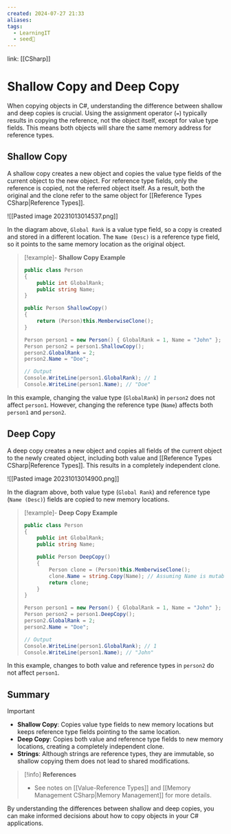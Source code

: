 ```yaml
---
created: 2024-07-27 21:33
aliases: 
tags:
  - LearningIT
  - seed🌱
---
```


link: [[CSharp]]

# Shallow Copy and Deep Copy

When copying objects in C#, understanding the difference between shallow and deep copies is crucial. Using the assignment operator (`=`) typically results in copying the reference, not the object itself, except for value type fields. This means both objects will share the same memory address for reference types.

## Shallow Copy

A shallow copy creates a new object and copies the value type fields of the current object to the new object. For reference type fields, only the reference is copied, not the referred object itself. As a result, both the original and the clone refer to the same object for [[Reference Types CSharp|Reference Types]].

![[Pasted image 20231013014537.png]]

In the diagram above, `Global Rank` is a value type field, so a copy is created and stored in a different location. The `Name (Desc)` is a reference type field, so it points to the same memory location as the original object.

> [!example]- **Shallow Copy Example**
> 
> ```csharp
> public class Person
> {
>     public int GlobalRank;
>     public string Name;
> }
> 
> public Person ShallowCopy()
> {
>     return (Person)this.MemberwiseClone();
> }
> 
> Person person1 = new Person() { GlobalRank = 1, Name = "John" };
> Person person2 = person1.ShallowCopy();
> person2.GlobalRank = 2;
> person2.Name = "Doe";
> 
> // Output
> Console.WriteLine(person1.GlobalRank); // 1
> Console.WriteLine(person1.Name); // "Doe"
> ```

In this example, changing the value type (`GlobalRank`) in `person2` does not affect `person1`. However, changing the reference type (`Name`) affects both `person1` and `person2`.

## Deep Copy

A deep copy creates a new object and copies all fields of the current object to the newly created object, including both value and [[Reference Types CSharp|Reference Types]]. This results in a completely independent clone.

![[Pasted image 20231013014900.png]]

In the diagram above, both value type (`Global Rank`) and reference type (`Name (Desc)`) fields are copied to new memory locations.

> [!example]- **Deep Copy Example**
> 
> ```csharp
> public class Person
> {
>     public int GlobalRank;
>     public string Name;
> 
>     public Person DeepCopy()
>     {
>         Person clone = (Person)this.MemberwiseClone();
>         clone.Name = string.Copy(Name); // Assuming Name is mutable for demonstration
>         return clone;
>     }
> }
> 
> Person person1 = new Person() { GlobalRank = 1, Name = "John" };
> Person person2 = person1.DeepCopy();
> person2.GlobalRank = 2;
> person2.Name = "Doe";
> 
> // Output
> Console.WriteLine(person1.GlobalRank); // 1
> Console.WriteLine(person1.Name); // "John"
> ```

In this example, changes to both value and reference types in `person2` do not affect `person1`.

## Summary

> [!important]
> 
> - **Shallow Copy**: Copies value type fields to new memory locations but keeps reference type fields pointing to the same location.
> - **Deep Copy**: Copies both value and reference type fields to new memory locations, creating a completely independent clone.
> - **Strings**: Although strings are reference types, they are immutable, so shallow copying them does not lead to shared modifications.

> [!info] **References**
> 
> - See notes on [[Value-Reference Types]] and [[Memory Management CSharp|Memory Management]] for more details.

By understanding the differences between shallow and deep copies, you can make informed decisions about how to copy objects in your C# applications.
